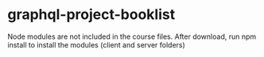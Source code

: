 # graphql-project-booklist

Node modules are not included in the course files. After download, run npm install to install the modules (client and server folders)
